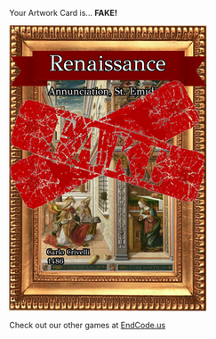 Your Artwork Card is... 
  **FAKE!**
 
 ![alt text](ArtworAnnunciation__St._Emidius_Fake[face,1].png?raw=true "Artwork Card")  
 
 
 
 
 
 Check out our other games at [EndCode.us](https://endcode.us/)